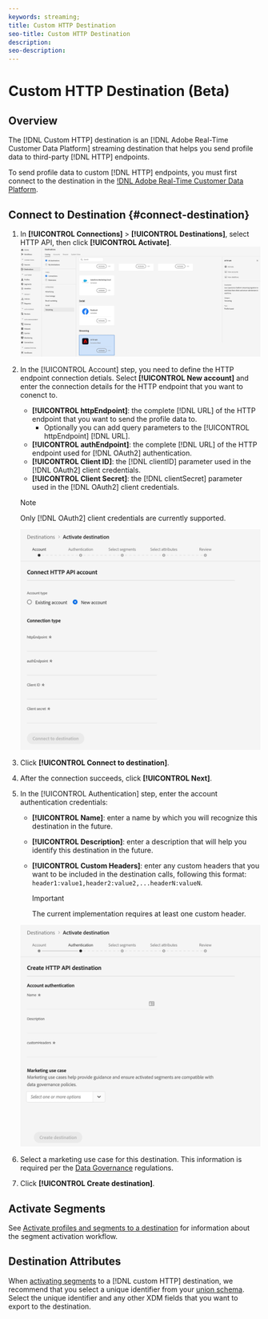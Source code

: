 ```yaml
---
keywords: streaming;
title: Custom HTTP Destination
seo-title: Custom HTTP Destination
description: 
seo-description:
---
```


# Custom HTTP Destination (Beta)

## Overview

The [!DNL Custom HTTP] destination is an [!DNL Adobe Real-Time Customer Data Platform] streaming destination that helps you send profile data to third-party [!DNL HTTP] endpoints.

To send profile data to custom [!DNL HTTP] endpoints, you must first connect to the destination in the [!DNL Adobe Real-Time Customer Data Platform](#connect-destination).

## Connect to Destination {#connect-destination}

1. In **[!UICONTROL Connections]** > **[!UICONTROL Destinations]**, select HTTP API, then click **[!UICONTROL Activate]**.
    ![Activate HTTP Destination](assets/connect-http-destination.png)
2. In the [!UICONTROL Account] step, you need to define the HTTP endpoint connection detials. Select **[!UICONTROL New account]** and enter the connection details for the HTTP endpoint that you want to conenct to.
   * **[!UICONTROL httpEndpoint]**: the complete [!DNL URL] of the HTTP endpoint that you want to send the profile data to.
     * Optionally you can add query parameters to the [!UICONTROL httpEndpoint] [!DNL URL].
   * **[!UICONTROL authEndpoint]**: the complete [!DNL URL] of the HTTP endpoint used for [!DNL OAuth2] authentication.
   * **[!UICONTROL Client ID]**: the [!DNL clientID] parameter used in the [!DNL OAuth2] client credentials.
   * **[!UICONTROL Client Secret]**: the [!DNL clientSecret] parameter used in the [!DNL OAuth2] client credentials.
    
    >[!NOTE]
    >
    >Only [!DNL OAuth2] client credentials are currently supported.

    ![HTTP endpoint connection](assets/connect-http-endpoint.png)
3. Click **[!UICONTROL Connect to destination]**.
4. After the connection succeeds, click **[!UICONTROL Next]**. 
5. In the [!UICONTROL Authentication] step, enter the account authentication credentials:
   *  **[!UICONTROL Name]**: enter a name by which you will recognize this destination in the future.
   *  **[!UICONTROL Description]**: enter a description that will help you identify this destination in the future.
   *  **[!UICONTROL Custom Headers]**: enter any custom headers that you want to be included in the destination calls, following this format: `header1:value1,header2:value2,...headerN:valueN`.

        >[!IMPORTANT]
        >
        >The current implementation requires at least one custom header.
    
    ![HTTP authentication](assets/authentication-http-connection.png)

6. Select a marketing use case for this destination. This information is required per the [Data Governance](rtcdp/privacy/data-governance-overview.md) regulations.
7. Click **[!UICONTROL Create destination]**.

## Activate Segments

See [Activate profiles and segments to a destination](/help/rtcdp/destinations/activate-destinations.md) for information about the segment activation workflow.

## Destination Attributes

When [activating segments](/help/rtcdp/destinations/activate-destinations.md) to a [!DNL custom HTTP] destination, we recommend that you select a unique identifier from your [union schema](../../profile/home.md#profile-fragments-and-union-schemas). Select the unique identifier and any other XDM fields that you want to export to the destination.

